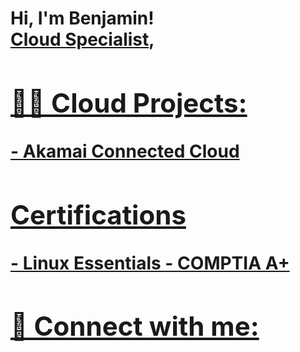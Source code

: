 <h1>Hi, I'm Benjamin! <br/><a href="https://github.com/babbott-code">Cloud Specialist</a>, <a href="https://www.linkedin.com/in/benjamin-abbott-bb15b7a3/">
<h2>👨‍💻 Cloud Projects:</h2>
- Akamai Connected Cloud
  
  

<h2>Certifications</h2>
- Linux Essentials
- COMPTIA A+


<h2> 🤳 Connect with me:</h2>



<!--
**joshmadakor1/joshmadakor1** is a ✨ _special_ ✨ repository because its `README.md` (this file) appears on your GitHub profile.

Here are some ideas to get you started:

- 🔭 I’m currently working on ...
- 🌱 I’m currently learning ...
- 👯 I’m looking to collaborate on ...
- 🤔 I’m looking for help with ...
- 💬 Ask me about ...
- 📫 How to reach me: ...
- 😄 Pronouns: ...
- ⚡ Fun fact: ...
-->
